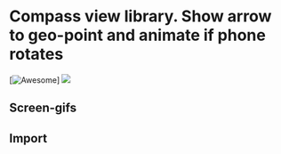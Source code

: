 Compass view library. Show arrow to geo-point and animate if phone rotates
==================
[![Awesome](https://cdn.rawgit.com/sindresorhus/awesome/d7305f38d29fed78fa85652e3a63e154dd8e8829/media/badge.svg)] [![](https://jitpack.io/v/airtriangle/Compass-View.svg)](https://jitpack.io/#airtriangle/Compass-View)

## Screen-gifs

## Import